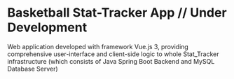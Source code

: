 # Basketball Stat-Tracker App // Under Development

Web application developed with framework Vue.js 3, providing comprehensive user-interface and client-side logic to whole Stat_Tracker infrastructure (which consists of Java Spring Boot Backend and MySQL Database Server)
